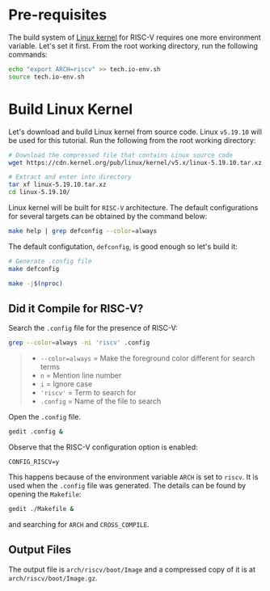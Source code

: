 # Pre-requisites

The build system of [Linux kernel](https://kernel.org/) for RISC-V requires one more environment variable. Let's set it first. From the root working directory, run the following commands:
``` bash
echo "export ARCH=riscv" >> tech.io-env.sh
source tech.io-env.sh
```

# Build Linux Kernel

Let's download and build Linux kernel from source code. Linux `v5.19.10` will be used for this tutorial. Run the following from the root working directory:
``` bash
# Download the compressed file that contains Linux source code
wget https://cdn.kernel.org/pub/linux/kernel/v5.x/linux-5.19.10.tar.xz

# Extract and enter into directory
tar xf linux-5.19.10.tar.xz
cd linux-5.19.10/
```

Linux kernel will be built for `RISC-V` architecture. The default configurations for several targets can be obtained by the command below:
``` bash
make help | grep defconfig --color=always
```

The default configutation, `defconfig`, is good enough so let's build it:
``` bash
# Generate .config file
make defconfig

make -j$(nproc)
```

## Did it Compile for RISC-V?

Search the `.config` file for the presence of RISC-V:
``` bash
grep --color=always -ni 'riscv' .config
```
> - `--color=always` = Make the foreground color different for search terms
> - `n` = Mention line number
> - `i` = Ignore case
> - `'riscv'` = Term to search for
> - `.config` = Name of the file to search

Open the `.config` file.
``` bash
gedit .config &
```
Observe that the RISC-V configuration option is enabled:
```
CONFIG_RISCV=y
```
This happens because of the environment variable `ARCH` is set to `riscv`. It is used when the `.config` file was generated. The details can be found by opening the `Makefile`:
``` bash
gedit ./Makefile &
```
and searching for `ARCH` and `CROSS_COMPILE`.

## Output Files

The output file is `arch/riscv/boot/Image` and a compressed copy of it is at `arch/riscv/boot/Image.gz`.
